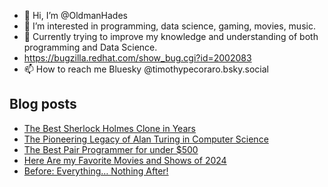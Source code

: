 - 👋 Hi, I’m @OldmanHades
- 👀 I’m interested in programming, data science, gaming, movies, music.
- 🌱 Currently trying to improve my knowledge and understanding of both programming and Data Science.
- https://bugzilla.redhat.com/show_bug.cgi?id=2002083
- 📫 How to reach me Bluesky @timothypecoraro.bsky.social


## Blog posts
<!-- BLOG-POST-LIST:START -->
- [The Best Sherlock Holmes Clone in Years](https://medium.com/@timothypecoraro/the-best-sherlock-holmes-clone-in-years-229d8a4a8fe1?source=rss-5097f5c9b801------2)
- [The Pioneering Legacy of Alan Turing in Computer Science](https://medium.com/@timothypecoraro/the-pioneering-legacy-of-alan-turing-in-computer-science-c7cf06f4bbff?source=rss-5097f5c9b801------2)
- [The Best Pair Programmer for under $500](https://medium.com/@timothypecoraro/the-best-pair-programmer-for-under-500-6675341fae68?source=rss-5097f5c9b801------2)
- [Here Are my Favorite Movies and Shows of 2024](https://medium.com/@timothypecoraro/here-are-my-favorite-movies-and-shows-of-2024-f2dfc4ac8ea1?source=rss-5097f5c9b801------2)
- [Before: Everything… Nothing After!](https://medium.com/@timothypecoraro/before-everything-nothing-after-d6eb14dbe110?source=rss-5097f5c9b801------2)
<!-- BLOG-POST-LIST:END -->
